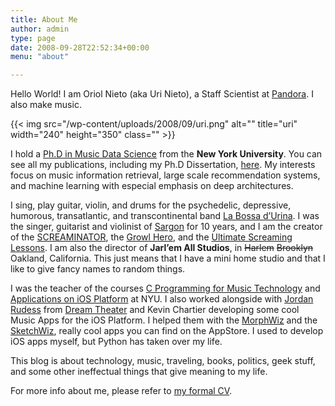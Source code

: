 ```yaml
---
title: About Me
author: admin
type: page
date: 2008-09-28T22:52:34+00:00
menu: "about"

---
```

Hello World! I am Oriol Nieto (aka Uri Nieto), a Staff Scientist at <a href="http://www.pandora.com" target="_blank">Pandora</a>. I also make music.

{{< img src="/wp-content/uploads/2008/09/uri.png" alt="" title="uri" width="240" height="350" class="" >}}

I hold a [Ph.D in Music Data Science][6] from the **New York University**. You can see all my publications, including my Ph.D Dissertation, <a href="http://marl.smusic.nyu.edu/nieto/publications.php" target="_blank">here</a>. My interests focus on music information retrieval, large scale recommendation systems, and machine learning with especial emphasis on deep architectures.

I sing, play guitar, violin, and drums for the psychedelic, depressive, humorous, transatlantic, and transcontinental band <a href="https://www.facebook.com/labossadurina" target="_blank">La Bossa d&#8217;Urina</a>. I was the singer, guitarist and violinist of [Sargon][2] for 10 years, and I am the creator of the [SCREAMINATOR][3], the [Growl Hero][4], and the [Ultimate Screaming Lessons][5]. I am also the director of **Jarl&#8217;em All Studios**, in <strike>Harlem</strike> <strike>Brooklyn</strike> Oakland, California. This just means that I have a mini home studio and that I like to give fancy names to random things.

I was the teacher of the courses [C Programming for Music Technology][7] and <a href="http://marl.smusic.nyu.edu/nieto/iOS/" target="_blank">Applications on iOS Platform</a> at NYU. I also worked alongside with [Jordan Rudess][8] from [Dream Theater][9] and Kevin Chartier developing some cool Music Apps for the iOS Platform. I helped them with the [MorphWiz][10] and the [SketchWiz][11], really cool apps you can find on the AppStore. I used to develop iOS apps myself, but Python has taken over my life.

This blog is about technology, music, traveling, books, politics, geek stuff, and some other ineffectual things that give meaning to my life. 

For more info about me, please refer to [my formal CV][13].

 [1]: http://maps.google.com/maps?f=q&source=s_q&hl=en&geocode=&q=Barcelona,+Spain&sll=37.440221,-122.163299&sspn=0.089274,0.129089&ie=UTF8&t=h&z=12&iwloc=A
 [2]: http://sargonmetal.com/en/
 [3]: http://screaminator.urinieto.com/
 [4]: https://ccrma.stanford.edu/~urinieto/256/growlhero/
 [5]: http://urinieto.com/ultimate-screaming-lessons/
 [6]: http://steinhardt.nyu.edu/music/technology/programs/doctoral/
 [7]: http://marl.smusic.nyu.edu/CProgramming/Fall14/
 [8]: http://jordanrudess.com/
 [9]: http://dreamtheater.net/
 [10]: http://itunes.apple.com/us/app/morphwiz/id377345348?mt=8
 [11]: http://itunes.apple.com/us/app/sketchwiz/id392835926?mt=8
 [12]: http://urinieto.com/apps/
 [13]: http://urinieto.com/cv/
